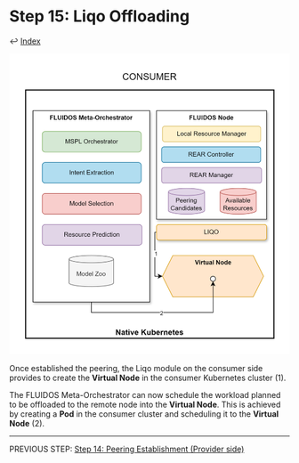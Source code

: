 # Step 15: Liqo Offloading

&#8617; [Index](../../two_nodes.md)

![Step 15 flowchart](../../../images/workflows/steps/Workflow-15-LiqoOffloading.drawio.png)

Once established the peering, the Liqo module on the consumer side provides to create the **Virtual Node** in the consumer Kubernetes cluster (1).

The FLUIDOS Meta-Orchestrator can now schedule the workload planned to be offloaded to the remote node into the **Virtual Node**. This is achieved by creating a **Pod** in the consumer cluster and scheduling it to the **Virtual Node** (2).

---
PREVIOUS STEP: [Step 14: Peering Establishment (Provider side)](./14_peering_establishment_provider.md)
